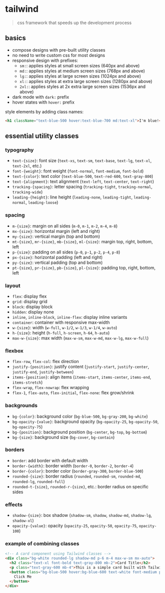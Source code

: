 
# tailwind

> css framework that speeds up the development process

## basics

- compose designs with pre-built utility classes
- no need to write custom css for most designs
- responsive design with prefixes:
  - `sm:`: applies styles at small screen sizes (640px and above)
  - `md:`: applies styles at medium screen sizes (768px and above)
  - `lg:`: applies styles at large screen sizes (1024px and above)
  - `xl:`: applies styles at extra large screen sizes (1280px and above)
  - `2xl:`: applies styles at 2x extra large screen sizes (1536px and above)
- dark mode with `dark:` prefix
- hover states with `hover:` prefix

style elements by adding class names:

```html
<h1 className="text-blue-500 hover:text-blue-700 md:text-xl">I'm blue!</h1>
```

## essential utility classes

### typography

- `text-{size}`: font size (`text-xs`, `text-sm`, `text-base`, `text-lg`, `text-xl`, `text-2xl`, etc.)
- `font-{weight}`: font weight (`font-normal`, `font-medium`, `font-bold`)
- `text-{color}`: text color (`text-blue-500`, `text-red-600`, `text-gray-800`)
- `text-{alignment}`: text alignment (`text-left`, `text-center`, `text-right`)
- `tracking-{spacing}`: letter spacing (`tracking-tight`, `tracking-normal`, `tracking-wide`)
- `leading-{height}`: line height (`leading-none`, `leading-tight`, `leading-normal`, `leading-loose`)

### spacing

- `m-{size}`: margin on all sides (`m-0`, `m-1`, `m-2`, `m-4`, `m-8`)
- `mx-{size}`: horizontal margin (left and right)
- `my-{size}`: vertical margin (top and bottom)
- `mt-{size}`, `mr-{size}`, `mb-{size}`, `ml-{size}`: margin top, right, bottom, left
- `p-{size}`: padding on all sides (`p-0`, `p-1`, `p-2`, `p-4`, `p-8`)
- `px-{size}`: horizontal padding (left and right)
- `py-{size}`: vertical padding (top and bottom)
- `pt-{size}`, `pr-{size}`, `pb-{size}`, `pl-{size}`: padding top, right, bottom, left

### layout

- `flex`: display flex
- `grid`: display grid
- `block`: display block
- `hidden`: display none
- `inline`, `inline-block`, `inline-flex`: display inline variants
- `container`: container with responsive max-width
- `w-{size}`: width (`w-full`, `w-1/2`, `w-1/3`, `w-1/4`, `w-auto`)
- `h-{size}`: height (`h-full`, `h-screen`, `h-64`, `h-auto`)
- `max-w-{size}`: max width (`max-w-sm`, `max-w-md`, `max-w-lg`, `max-w-full`)

### flexbox

- `flex-row`, `flex-col`: flex direction
- `justify-{position}`: justify content (`justify-start`, `justify-center`, `justify-end`, `justify-between`)
- `items-{position}`: align items (`items-start`, `items-center`, `items-end`, `items-stretch`)
- `flex-wrap`, `flex-nowrap`: flex wrapping
- `flex-1`, `flex-auto`, `flex-initial`, `flex-none`: flex grow/shrink

### backgrounds

- `bg-{color}`: background color (`bg-blue-500`, `bg-gray-200`, `bg-white`)
- `bg-opacity-{value}`: background opacity (`bg-opacity-25`, `bg-opacity-50`, `bg-opacity-75`)
- `bg-{position}`: background position (`bg-center`, `bg-top`, `bg-bottom`)
- `bg-{size}`: background size (`bg-cover`, `bg-contain`)

### borders

- `border`: add border with default width
- `border-{width}`: border width (`border-0`, `border-2`, `border-4`)
- `border-{color}`: border color (`border-gray-300`, `border-blue-500`)
- `rounded-{size}`: border radius (`rounded`, `rounded-sm`, `rounded-md`, `rounded-lg`, `rounded-full`)
- `rounded-t-{size}`, `rounded-r-{size}`, etc.: border radius on specific sides

### effects

- `shadow-{size}`: box shadow (`shadow-sm`, `shadow`, `shadow-md`, `shadow-lg`, `shadow-xl`)
- `opacity-{value}`: opacity (`opacity-25`, `opacity-50`, `opacity-75`, `opacity-100`)

### example of combining classes

```html
<!-- A card component using Tailwind classes -->
<div class="bg-white rounded-lg shadow-md p-6 m-4 max-w-sm mx-auto">
  <h2 class="text-xl font-bold text-gray-800 mb-2">Card Title</h2>
  <p class="text-gray-600 mb-4">This is a simple card built with Tailwind CSS utility classes.</p>
  <button class="bg-blue-500 hover:bg-blue-600 text-white font-medium py-2 px-4 rounded">
    Click Me
  </button>
</div>
```
